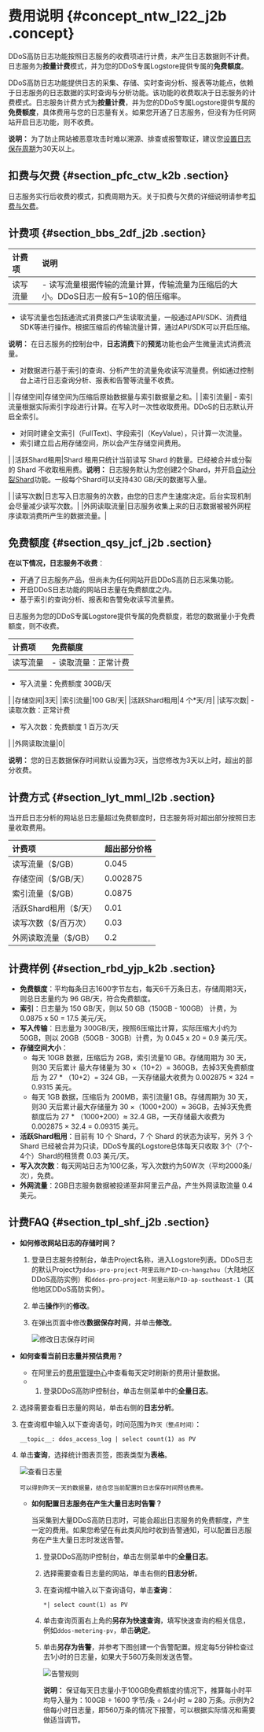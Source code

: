 # 费用说明 {#concept_ntw_l22_j2b .concept}

DDoS高防日志功能按照日志服务的收费项进行计费，未产生日志数据则不计费。日志服务为**按量计费**模式，并为您的DDoS专属Logstore提供专属的**免费额度**。

DDoS高防日志功能提供日志的采集、存储、实时查询分析、报表等功能点，依赖于日志服务的日志数据的实时查询与分析功能。该功能的收费取决于日志服务的计费模式。日志服务计费方式为**按量计费**，并为您的DDoS专属Logstore提供专属的**免费额度**，具体费用与您的日志量有关。如果您开通了日志服务，但没有为任何网站开启日志功能，则不收费。

**说明：** 为了防止网站被恶意攻击时难以溯源、排查或报警取证，建议您[设置日志保存周期](intl.zh-CN/用户指南/云产品采集/DDoS高防日志/费用说明.md#log_lifetime)为30天以上。

## 扣费与欠费 {#section_pfc_ctw_k2b .section}

日志服务实行后收费的模式，扣费周期为天。关于扣费与欠费的详细说明请参考[扣费与欠费](../../../../../intl.zh-CN/产品定价/按量付费.md#section_l45_r5n_vdb)。

## 计费项 {#section_bbs_2df_j2b .section}

|计费项|说明|
|:--|:-|
|读写流量| -   读写流量根据传输的流量计算，传输流量为压缩后的大小。DDoS日志一般有5~10的倍压缩率。
-   读写流量也包括通流式消费接口产生读取流量，一般通过API/SDK、消费组SDK等进行操作。根据压缩后的传输流量计算，通过API/SDK可以开启压缩。

**说明：** 在日志服务的控制台中，**日志消费**下的**预览**功能也会产生微量流式消费流量。

-   对数据进行基于索引的查询、分析产生的流量免收读写流量费。例如通过控制台上进行日志查询分析、报表和告警等流量不收费。

 |
|存储空间|存储空间为压缩后原始数据量与索引数据量之和。|
|索引流量| -   索引流量根据实际索引字段进行计算。在写入时一次性收取费用。DDoS的日志默认开启全索引。
-   对同时建全文索引（FullText\)、字段索引（KeyValue），只计算一次流量。
-   索引建立后占用存储空间，所以会产生存储空间费用。

 |
|活跃Shard租用|Shard 租用只统计当前读写 Shard 的数量。已经被合并或分裂的 Shard 不收取租用费。**说明：** 日志服务默认为您创建2个Shard，并开启[自动分裂Shard](intl.zh-CN/用户指南/准备工作/操作Shard.md)功能。一般每个Shard可以支持430 GB/天的数据写入量。

|
|读写次数|日志写入日志服务的次数，由您的日志产生速度决定。后台实现机制会尽量减少读写次数。|
|外网读取流量|日志服务收集上来的日志数据被被外网程序读取消费所产生的数据流量。|

## 免费额度 {#section_qsy_jcf_j2b .section}

**在以下情况，日志服务不收费**：

-   开通了日志服务产品，但尚未为任何网站开启DDoS高防日志采集功能。
-   开启DDoS日志功能的网站日志量在免费额度之内。
-   基于索引的查询分析、报表和告警免收读写流量费。

日志服务为您的DDoS专属Logstore提供专属的免费额度，若您的数据量小于免费额度，则不收费。

|计费项|免费额度|
|:--|:---|
|读写流量| -   读取流量：正常计费
-   写入流量：免费额度 30GB/天

 |
|存储空间|3天|
|索引流量|100 GB/天|
|活跃Shard租用|4 个\*天/月|
|读写次数| -   读取次数：正常计费
-   写入次数：免费额度 1 百万次/天

 |
|外网读取流量|0|

**说明：** 您的日志数据保存时间默认设置为3天，当您修改为3天以上时，超出的部分收费。

## 计费方式 {#section_lyt_mml_l2b .section}

当开启日志分析的网站总日志量超过免费额度时，日志服务将对超出部分按照日志量收取费用。

|计费项|超出部分价格|
|:--|:-----|
|读写流量（$/GB）|0.045|
|存储空间（$/GB/天）|0.002875|
|索引流量（$/GB）|0.0875|
|活跃Shard租用（$/天）|0.01|
|读写次数（$/百万次）|0.03|
|外网读取流量（$/GB）|0.2|

## 计费样例 {#section_rbd_yjp_k2b .section}

-   **免费额度**：平均每条日志1600字节左右，每天6千万条日志，存储周期3天，则总日志量约为 96 GB/天，符合免费额度。
-   **索引**：日志量为 150 GB/天，则以 50 GB（150GB - 100GB） 计费，为 0.0875 x 50 = 17.5 美元/天。
-   **写入传输**：日志量为 300GB/天，按照6压缩比计算，实际压缩大小约为 50GB，则以 20GB（50GB - 30GB）计费，为 0.045 x 20 = 0.9 美元/天。
-   **存储空间大小**：
    -   每天 10GB 数据，压缩后为 2GB，索引流量10 GB。存储周期为 30 天，则30 天后累计 最大存储量为 30 ×（10+2）= 360GB，去掉3天免费额度后 为 27 \* （10+2）= 324 GB，一天存储最大收费为 0.002875 × 324 = 0.9315 美元。
    -   每天 1GB 数据，压缩后为 200MB，索引流量1 GB。存储周期为 30 天，则30 天后累计最大存储量为 30 ×（1000+200）≈ 36GB，去掉3天免费额度后为 27 \* （1000+200）≈ 32.4 GB，一天存储最大收费为 0.002875 × 32.4 = 0.09315 美元。
-   **活跃Shard租用**：目前有 10 个 Shard，7 个 Shard 的状态为读写，另外 3 个 Shard 已经被合并为只读，DDoS专属的Logstore总体每天只收取 3个（7个- 4个）Shard的租赁费 0.03 美元/天。
-   **写入次次数**：每天网站日志为100亿条，写入次数约为50W次（平均2000条/次），免费。
-   **外网流量**：2GB日志服务数据被投递至非阿里云产品，产生外网读取流量 0.4 美元。

## 计费FAQ {#section_tpl_shf_j2b .section}

-   **如何修改网站日志的存储时间？**

    1.  登录日志服务控制台，单击Project名称，进入Logstore列表。DDoS日志的默认Project为`ddos-pro-project-阿里云账户ID-cn-hangzhou`（大陆地区DDoS高防实例）和`ddos-pro-project-阿里云账户ID-ap-southeast-1`（其他地区DDoS高防实例）。
    2.  单击**操作**列的**修改**。
    3.  在弹出页面中修改**数据保存时间**，并单击**修改**。

        ![](images/6762_zh-CN.jpg "修改日志保存时间")

-   **如何查看当前日志量并预估费用？**

    -   在阿里云的[费用管理中心](https://expense.console.aliyun.com/)中查看每天定时刷新的费用计量数据。
    -   1.  登录DDoS高防IP控制台，单击左侧菜单中的**全量日志**。
2.  选择需要查看日志量的网站，单击右侧的**日志分析**。
3.  在查询框中输入以下查询语句，时间范围为`昨天（整点时间）`：

    ```
    __topic__: ddos_access_log | select count(1) as PV
    ```

4.  单击**查询**，选择统计图表页签，图表类型为**表格**。

    ![](images/6763_zh-CN.png "查看日志量")

        可以得到昨天一天的数据量，结合您当前配置的日志保存时间预估费用。

    -   **如何配置日志服务在产生大量日志时告警？**

        当采集到大量DDoS高防日志时，可能会超出日志服务的免费额度，产生一定的费用。如果您希望在有此类风险时收到告警通知，可以配置日志服务在产生大量日志时发送告警。

        1.  登录DDoS高防IP控制台，单击左侧菜单中的**全量日志**。
        2.  选择需要查看日志量的网站，单击右侧的**日志分析**。
        3.  在查询框中输入以下查询语句，单击**查询**：

            ```
            *| select count(1) as PV
            ```

        4.  单击查询页面右上角的**另存为快速查询**，填写快速查询的相关信息，例如`ddos-metering-pv`，单击**确定**。
        5.  单击**另存为告警**，并参考下图创建一个告警配置。规定每5分钟检查过去1小时的日志量，如果大于560万条则发送告警。

            ![](images/6764_zh-CN.png "告警规则")

            **说明：** 保证每天日志量小于100GB免费额度的情况下，推算每小时平均导入量为：100GB ÷ 1600 字节/条 ÷ 24小时 ≈ 280 万条。示例为2倍每小时日志量，即560万条的情况下报警，可以根据实际情况和需要做适当调节。


